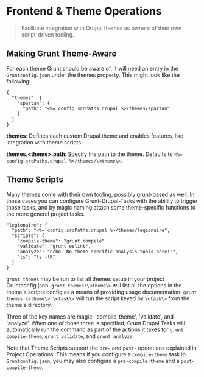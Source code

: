 # Frontend & Theme Operations

> Facilitate integration with Drupal themes as owners of their own script-driven tooling.

## Making Grunt Theme-Aware

For each theme Grunt should be aware of, it will need an entry in the `Gruntconfig.json` under the themes property. This might look like the following:

```
{
  "themes": {
    "spartan": {
      "path": "<%= config.srcPaths.drupal %>/themes/spartan"
    }
  }
}
```

**themes**: Defines each custom Drupal theme and enables features, like
integration with theme scripts.

**themes.\<theme\>.path**: Specify the path to the theme. Defaults to
`<%= config.srcPaths.drupal %>/themes/\<theme\>`.

## Theme Scripts

Many themes come with their own tooling, possibly grunt-based as well. In those
cases you can configure Grunt-Drupal-Tasks with the ability to trigger those
tasks, and by magic naming attach some theme-specific functions to the more
general project tasks.

```
"legionaire": {
  "path": "<%= config.srcPaths.drupal %>/themes/legionaire",
  "scripts": {
    "compile-theme": "grunt compile"
    "validate": "grunt eslint",
    "analyze": "echo 'No theme-specific analysis tools here!'",
    "ls": "ls -lR"
  }
}
```

`grunt themes` may be run to list all themes setup in your project
Gruntconfig.json. `grunt themes:\<theme\>` will list all the options in the
theme's scripts config as a means of providing usage documentation.
`grunt themes:\<theme\>:\<task\>` will run the script keyed by `\<task\>` from
the theme's directory.

Three of the key names are magic: 'compile-theme', 'validate', and 'analyze'.
When one of those three is specified, Grunt Drupal Tasks will automatically
run the command as part of the actions it takes for `grunt compile-theme`,
`grunt validate`, and `grunt analyze`.

Note that Theme Scripts support the `pre-` and `post-` operations explained in
Project Operations. This means if you configure a `compile-theme` task in `Gruntconfig.json`, you may also configure a `pre-compile-theme` and a `post-compile-theme`.
